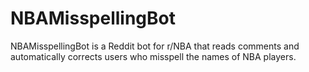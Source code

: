 # NBAMisspellingBot
NBAMisspellingBot is a Reddit bot for r/NBA that reads comments and automatically corrects users who misspell the names of NBA players.
